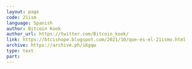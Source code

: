 ```yaml
---
layout: page
code: 21ism
language: Spanish
author: Bitcoin Kook
author_url: https://twitter.com/Bitcoin_kook/
link: https://btcishope.blogspot.com/2021/10/que-es-el-21ismo.html
archive: https://archive.ph/iKgqw
type: text
part: 
---
```

